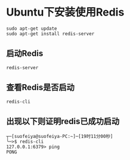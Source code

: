 # Ubuntu下安装使用Redis

```
sudo apt-get update
sudo apt-get install redis-server
```

## 启动Redis

```
redis-server
```

## 查看Redis是否启动

```
redis-cli
```

## 出现以下则证明redis已成功启动

```
┬─[suofeiya@suofeiya-PC:~]─[19时11分00秒]
╰─>$ redis-cli
127.0.0.1:6379> ping
PONG
```



